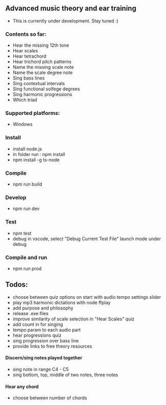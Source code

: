 ## Advanced music theory and ear training
- This is currently under development. Stay tuned :)

### Contents so far:
- Hear the missing 12th tone
- Hear scales
- Hear tetrachord
- Hear trichord pitch patterns
- Name the missing scale note
- Name the scale degree note
- Sing bass lines
- Sing contextual intervals
- Sing functional solfege degrees
- Sing harmonic progressions
- Which triad

### Supported platforms:
- Windows

### Install
- install node.js
- in folder run : npm install
- npm install -g ts-node

### Compile
- npm run build

### Develop
- npm run dev

### Test
- npm test
- debug in vscode, select "Debug Current Test File" launch mode under debug

### Compile and run
- npm run prod

## Todos:
- choose between quiz options on start with audio tempo settings slider
- play mp3 harmonic dictations with node ffplay
- add purpose and philosophy
- release .exe files
- improve similarity of scale selection in "Hear Scales" quiz
- add count in for singing
- tempo param to each audio part
- hear progressions quiz
- sing progression over bass line
- provide links to free theory resources

#### Discern/sing notes played together
- sing note in range C4 - C5
- sing bottom, top, middle of two notes, three notes

#### Hear any chord
- choose between number of chords
